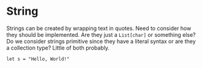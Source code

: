 # String

Strings can be created by wrapping text in quotes.
Need to consider how they should be implemented.
Are they just a `List[char]` or something else?
Do we consider strings primitive since they have a literal syntax or are they a collection type?
Little of both probably.

```
let s = "Hello, World!"
```
